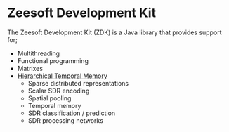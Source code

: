 Zeesoft Development Kit
=======================
The Zeesoft Development Kit (ZDK) is a Java library that provides support for;  
 * Multithreading  
 * Functional programming  
 * Matrixes  
 * [Hierarchical Temporal Memory](https://numenta.com/)  
   * Sparse distributed representations  
   * Scalar SDR encoding  
   * Spatial pooling  
   * Temporal memory  
   * SDR classification / prediction  
   * SDR processing networks  

